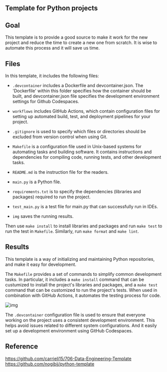 
## Template for Python projects 

## Goal

This template is to provide a good source to make it work for the new project and reduce the time to create a new one from scratch. It is wise to automate this process and it will save us time.


## Files

In this template, it includes the following files:

- ``.devcontainer`` includes a Dockerfile and devcontainer.json.
                The 'Dockerfile' within this folder specifies how the container should be built, and devcontainer.json file specifies the development environment settings for Github Codespaces.

- ``workflows`` includes GitHub Actions, which contain configuration files for setting up automated build, test, and deployment pipelines for your project.

- ``.gitignore`` is used to specify which files or directories should be excluded from version control when using Git.

- ``Makefile`` is a configuration file used in Unix-based systems for automating tasks and building software. It contains instructions and dependencies for compiling code, running tests, and other development tasks.

- ``README.md`` is the instruction file for the readers.

- ``main.py`` is a Python file.

- ``requirements.txt`` is to specify the dependencies (libraries and packages) required to run the project.

- ``test_main.py`` is a test file for main.py that can successfully run in IDEs.

- ``img`` saves the running results.


Then use ``make install`` to install libraries and packages and run ``make test`` to run the test in ``Makefile``. Similarly, run ``make format`` and ``make lint``.

## Results

This template is a way of initializing and maintaining Python repositories, and make it easy for development.

The ``Makefile`` provides a set of commands to simplify common development tasks. In particular, it includes a ``make install`` command that can be custumized to install the project's libraries and packages, and a ``make test`` command that can be customized to run the project's tests. When used in combination with GitHub Actions, it automates the testing process for code.

![img](.image.png)

The ``.devcontainer`` configuration file is used to ensure that everyone working on the project uses a consistent development environment. This helps avoid issues related to different system configurations. And it easily set up a development environment using GitHub Codespaces.

## Reference

https://github.com/carrieli15/706-Data-Engineering-Template
https://github.com/nogibjj/python-template
